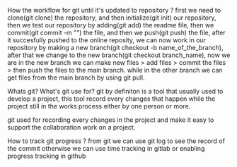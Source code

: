How the workflow for git until it's updated to repository ?
first we need to clone(git clone) the repository,
and then initialize(git init) our repository, 
then we test our repository by adding(git add) the readme file,
then we commit(git commit -m "") the file, 
and then we push(git push) the file,
after it succesfully pushed to the online reposity, 
we can now work in our repository by making a new branch(git checkout -b name_of_the_branch),
after that we change to the new branch(git checkout branch_name),
now we are in the new branch we can make new files > add files > commit the files > then push the files to the main branch.
while in the other branch we can get files from the main branch by using git pull.

Whats git? What's git use for?
git by definiton is a tool that usually used to develop a project, this tool 
record every changes that happen while the project still in the works process either by one person or more.

git used for recording every changes in the project and make it easy to support
the collaboration work on a project.

How to track git progress ?
from git we can use git log to see the record of the commit
otherwise we can use time tracking in gitlab or enabling progress tracking in github
